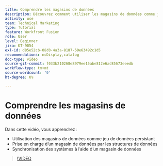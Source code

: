 ```yaml
---
title: Comprendre les magasins de données
description: Découvrez comment utiliser les magasins de données comme jeu de données persistant et comment les structures de données prennent en charge un magasin de données dans  [!DNL Adobe Workfront Fusion].
activity: use
team: Technical Marketing
type: Tutorial
feature: Workfront Fusion
role: User
level: Beginner
jira: KT-9054
exl-id: d85e52cb-08d0-4a3a-8187-59e63492c1d5
recommendations: noDisplay,catalog
doc-type: video
source-git-commit: f033b210268e8979ee15abe812e6ad85673eeedb
workflow-type: tm+mt
source-wordcount: '0'
ht-degree: 0%

---
```


# Comprendre les magasins de données

Dans cette vidéo, vous apprendrez :

* Utilisation des magasins de données comme jeu de données persistant
* Prise en charge d’un magasin de données par les structures de données
* Synchronisation des systèmes à l’aide d’un magasin de données

>[!VIDEO](https://video.tv.adobe.com/v/335295/?quality=12&learn=on)
